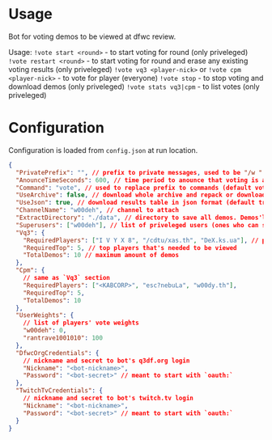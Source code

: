 # Usage

Bot for voting demos to be viewed at dfwc review.

Usage:
`!vote start <round>` - to start voting for round (only priveleged)
`!vote restart <round>` - to start voting for round and erase any existing voting results (only priveleged)
`!vote vq3 <player-nick>` or `!vote cpm <player-nick>` - to vote for player (everyone)
`!vote stop` - to stop voting and download demos (only priveleged)
`!vote stats vq3|cpm` - to list votes (only priveleged)

# Configuration

Configuration is loaded from `config.json` at run location.

```json
{
  "PrivatePrefix": "", // prefix to private messages, used to be "/w " but wasn't work ='(
  "AnounceTimeSeconds": 600, // time period to anounce that voting is active in seconds. Negative or null to disable. (default 600)
  "Command": "vote", // used to replace prefix to commands (default vote)
  "UseArchive": false, // download whole archive and repack or download demos individualy
  "UseJson": true, // download results table in json format (default true)
  "ChannelName": "w00deh", // channel to attach
  "ExtractDirectory": "./data", // directory to save all demos. Demos'll be saved at subdirectories `round<N>/vq3` and `round<N>/cpm`
  "Superusers": ["w00deh"], // list of priveleged users (ones who can start/stop voting)
  "Vq3": {
    "RequiredPlayers": ["I V Y X 8", "/cdtu/xas.th", "DeX.ks.ua"], // players that's needed to be viewed
    "RequiredTop": 5, // top players that's needed to be viewed
    "TotalDemos": 10 // maximum amount of demos
  },
  "Cpm": {
    // same as `Vq3` section
    "RequiredPlayers": ["<KABCORP>", "esc?nebuLa", "w00dy.th"],
    "RequiredTop": 5,
    "TotalDemos": 10
  },
  "UserWeights": {
    // list of players' vote weights
    "w00deh": 0,
    "rantrave1001010": 100
  },
  "DfwcOrgCredentials": {
    // nickname and secret to bot's q3df.org login
    "Nickname": "<bot-nickname>",
    "Password": "<bot-secret>" // meant to start with `oauth:`
  },
  "TwitchTvCredentials": {
    // nickname and secret to bot's twitch.tv login
    "Nickname": "<bot-nickname>",
    "Password": "<bot-secret>" // meant to start with `oauth:`
  }
}
```
